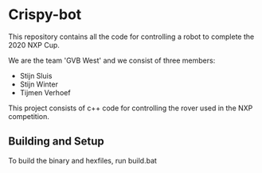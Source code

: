 # Crispy-bot

This repository contains all the code for controlling a robot to complete the 2020 NXP Cup.

We are the team 'GVB West' and we consist of three members:

- Stijn Sluis
- Stijn Winter
- Tijmen Verhoef

This project consists of c++ code for controlling the rover used in the NXP competition.

## Building and Setup

To build the binary and hexfiles, run build.bat
